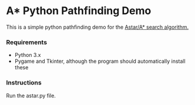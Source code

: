 # A* Python Pathfinding Demo

This is a simple python pathfinding demo for the [Astar/A* search algorithm.](https://en.wikipedia.org/wiki/A*_search_algorithm)

### Requirements

- Python 3.x
- Pygame and Tkinter, although the program should automatically install these

### Instructions

Run the astar.py file.
